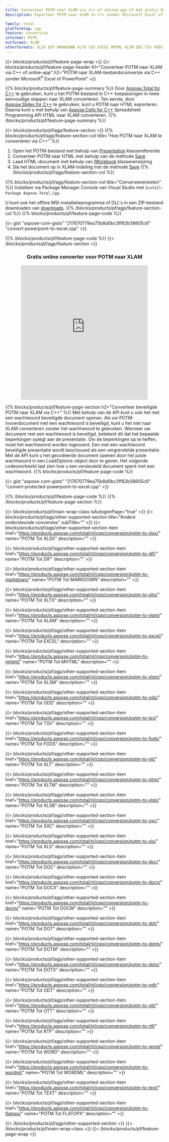 ```yaml
---
title: Converteer POTM naar XLAM via C++ of online-app of met gratis Online Converter
description: Exporteer POTM naar XLAM in C++ zonder Microsoft Excel of Powerpoint te gebruiken of online. Test de gratis POT naar CSV online converter snel voordat u de code integreert.

family: total
platformtag: cpp
feature: conversion
informat: POTM
outformat: XLAM
otherformats: XLSX DIF MARKDOWN XLTX CSV EXCEL MHTML XLSM ODS TSV FODS XLT XLTM XLSB SXC XLS DOC DOCX DOCM DOT DOTM DOTX ODT OTT RTF WORD WORDML TEXT FLATOPX
---
```

{{< blocks/products/pf/feature-page-wrap >}}
{{< blocks/products/pf/feature-page-header h1="Converteer POTM naar XLAM via C++ of online-app" h2="POTM naar XLAM-bestandsconversie via C++ zonder Microsoft<sup>&reg;</sup> Excel of PowerPoint" >}}

{{% blocks/products/pf/feature-page-summary %}}
Door [Aspose.Total for C++](https://products.aspose.com/total/cpp/) te gebruiken, kunt u het POTM-bestand in C++-toepassingen in twee eenvoudige stappen naar XLAM converteren. Ten eerste, door [Aspose.Slides for C++](https://products.aspose.com/slides/cpp/) te gebruiken, kunt u POTM naar HTML exporteren. Daarna kunt u met behulp van [Aspose.Cells for C++](https://products.aspose.com/cells/cpp/) Spreadsheet Programming API HTML naar XLAM converteren. 
{{% /blocks/products/pf/feature-page-summary  %}}

{{< blocks/products/pf/agp/feature-section >}}
{{% blocks/products/pf/agp/feature-section-col title="Hoe POTM naar XLAM te converteren via C++" %}}
1. Open het POTM-bestand met behulp van [Presentation](https://reference.aspose.com/slides/cpp/class/aspose.slides.presentation) klassereferentie
2. Converteer POTM naar HTML met behulp van de methode [Save](https://reference.aspose.com/slides/cpp/class/aspose.slides.presentation#a06fe2a156063c8c3e5ada2713bb697ba)
3. Laad HTML-document met behulp van [IWorkbook](https://reference.aspose.com/cells/cpp/class/aspose.cells.i_workbook) klasseverwijzing
4. Sla het document op in XLAM-indeling met de methode [Save](https://reference.aspose.com/cells/cpp/class/aspose.cells.i_workbook#a5dc7de23f7ceba76a05dc1d49f51502e)
{{% /blocks/products/pf/agp/feature-section-col %}}

{{% blocks/products/pf/agp/feature-section-col title="Conversievereisten" %}}
Installeer via Package Manager Console van Visual Studio met ```Install-Package Aspose.Total.Cpp```.

U kunt ook het offline MSI-installatieprogramma of DLL's in een ZIP-bestand downloaden van [downloads](https://releases.aspose.com/total/cpp).
{{% /blocks/products/pf/agp/feature-section-col %}}
{{% blocks/products/pf/feature-page-code %}}

{{< gist "aspose-com-gists" "217670779ea75b8d0bc3ff82b38605c6" "convert-powerpoint-to-excel.cpp" >}}



{{% /blocks/products/pf/feature-page-code %}}
{{< /blocks/products/pf/agp/feature-section >}}
<div class="container-fluid agp-content bg-white aboutfile box-1 vh100 section nopbtm">
<div class=container>
<div class=row>
<div class="demobox tc col-md-12 padding-0" align="center">

<h3>Gratis online converter voor POTM naar XLAM</h3>

<iframe style="border: none; height: 426px;" scrolling="no" src="https://total-conversion-app-65z5r2lp.qa.k8s.dynabic.com/?to=xlam&from=potm" id="child-iframe" width="80%"></iframe>

</div></div>
</div></div>

{{% blocks/products/pf/feature-page-section  h2="Converteer beveiligde POTM naar XLAM via C++" %}}
Met behulp van de API kunt u ook het met een wachtwoord beveiligde document openen. Als uw POTM-invoerdocument met een wachtwoord is beveiligd, kunt u het niet naar XLAM converteren zonder het wachtwoord te gebruiken. Wanneer uw document met een wachtwoord is beveiligd, betekent dit dat het bepaalde beperkingen oplegt aan de presentatie. Om de beperkingen op te heffen, moet het wachtwoord worden ingevoerd. Een met een wachtwoord beveiligde presentatie wordt beschouwd als een vergrendelde presentatie. Met de API kunt u het gecodeerde document openen door het juiste wachtwoord in een LoadOptions-object door te geven. Het volgende codevoorbeeld laat zien hoe u een versleuteld document opent met een wachtwoord.
{{% blocks/products/pf/feature-page-code %}}

{{< gist "aspose-com-gists" "217670779ea75b8d0bc3ff82b38605c6" "convert-protected-powerpoint-to-excel.cpp" >}}

{{% /blocks/products/pf/feature-page-code  %}}
{{% /blocks/products/pf/feature-page-section %}}

{{< blocks/products/pf/main-wrap-class isAutogenPage="true" >}}
{{< blocks/products/pf/agp/other-supported-section title="Andere ondersteunde conversies" subTitle="" >}}
{{< blocks/products/pf/agp/other-supported-section-item href="https://products.aspose.com/total/nl/cpp/conversion/potm-to-xlsx/" name="POTM Tot XLSX" description="" >}}

{{< blocks/products/pf/agp/other-supported-section-item href="https://products.aspose.com/total/nl/cpp/conversion/potm-to-dif/" name="POTM Tot DIF" description="" >}}

{{< blocks/products/pf/agp/other-supported-section-item href="https://products.aspose.com/total/nl/cpp/conversion/potm-to-markdown/" name="POTM Tot MARKDOWN" description="" >}}

{{< blocks/products/pf/agp/other-supported-section-item href="https://products.aspose.com/total/nl/cpp/conversion/potm-to-xltx/" name="POTM Tot XLTX" description="" >}}

{{< blocks/products/pf/agp/other-supported-section-item href="https://products.aspose.com/total/nl/cpp/conversion/potm-to-xlam/" name="POTM Tot XLAM" description="" >}}

{{< blocks/products/pf/agp/other-supported-section-item href="https://products.aspose.com/total/nl/cpp/conversion/potm-to-excel/" name="POTM Tot EXCEL" description="" >}}

{{< blocks/products/pf/agp/other-supported-section-item href="https://products.aspose.com/total/nl/cpp/conversion/potm-to-mhtml/" name="POTM Tot MHTML" description="" >}}

{{< blocks/products/pf/agp/other-supported-section-item href="https://products.aspose.com/total/nl/cpp/conversion/potm-to-xlsm/" name="POTM Tot XLSM" description="" >}}

{{< blocks/products/pf/agp/other-supported-section-item href="https://products.aspose.com/total/nl/cpp/conversion/potm-to-ods/" name="POTM Tot ODS" description="" >}}

{{< blocks/products/pf/agp/other-supported-section-item href="https://products.aspose.com/total/nl/cpp/conversion/potm-to-tsv/" name="POTM Tot TSV" description="" >}}

{{< blocks/products/pf/agp/other-supported-section-item href="https://products.aspose.com/total/nl/cpp/conversion/potm-to-fods/" name="POTM Tot FODS" description="" >}}

{{< blocks/products/pf/agp/other-supported-section-item href="https://products.aspose.com/total/nl/cpp/conversion/potm-to-xlt/" name="POTM Tot XLT" description="" >}}

{{< blocks/products/pf/agp/other-supported-section-item href="https://products.aspose.com/total/nl/cpp/conversion/potm-to-xltm/" name="POTM Tot XLTM" description="" >}}

{{< blocks/products/pf/agp/other-supported-section-item href="https://products.aspose.com/total/nl/cpp/conversion/potm-to-xlsb/" name="POTM Tot XLSB" description="" >}}

{{< blocks/products/pf/agp/other-supported-section-item href="https://products.aspose.com/total/nl/cpp/conversion/potm-to-sxc/" name="POTM Tot SXC" description="" >}}

{{< blocks/products/pf/agp/other-supported-section-item href="https://products.aspose.com/total/nl/cpp/conversion/potm-to-xls/" name="POTM Tot XLS" description="" >}}

{{< blocks/products/pf/agp/other-supported-section-item href="https://products.aspose.com/total/nl/cpp/conversion/potm-to-doc/" name="POTM Tot DOC" description="" >}}

{{< blocks/products/pf/agp/other-supported-section-item href="https://products.aspose.com/total/nl/cpp/conversion/potm-to-docx/" name="POTM Tot DOCX" description="" >}}

{{< blocks/products/pf/agp/other-supported-section-item href="https://products.aspose.com/total/nl/cpp/conversion/potm-to-docm/" name="POTM Tot DOCM" description="" >}}

{{< blocks/products/pf/agp/other-supported-section-item href="https://products.aspose.com/total/nl/cpp/conversion/potm-to-dot/" name="POTM Tot DOT" description="" >}}

{{< blocks/products/pf/agp/other-supported-section-item href="https://products.aspose.com/total/nl/cpp/conversion/potm-to-dotm/" name="POTM Tot DOTM" description="" >}}

{{< blocks/products/pf/agp/other-supported-section-item href="https://products.aspose.com/total/nl/cpp/conversion/potm-to-dotx/" name="POTM Tot DOTX" description="" >}}

{{< blocks/products/pf/agp/other-supported-section-item href="https://products.aspose.com/total/nl/cpp/conversion/potm-to-odt/" name="POTM Tot ODT" description="" >}}

{{< blocks/products/pf/agp/other-supported-section-item href="https://products.aspose.com/total/nl/cpp/conversion/potm-to-ott/" name="POTM Tot OTT" description="" >}}

{{< blocks/products/pf/agp/other-supported-section-item href="https://products.aspose.com/total/nl/cpp/conversion/potm-to-rtf/" name="POTM Tot RTF" description="" >}}

{{< blocks/products/pf/agp/other-supported-section-item href="https://products.aspose.com/total/nl/cpp/conversion/potm-to-word/" name="POTM Tot WORD" description="" >}}

{{< blocks/products/pf/agp/other-supported-section-item href="https://products.aspose.com/total/nl/cpp/conversion/potm-to-wordml/" name="POTM Tot WORDML" description="" >}}

{{< blocks/products/pf/agp/other-supported-section-item href="https://products.aspose.com/total/nl/cpp/conversion/potm-to-text/" name="POTM Tot TEXT" description="" >}}

{{< blocks/products/pf/agp/other-supported-section-item href="https://products.aspose.com/total/nl/cpp/conversion/potm-to-flatopx/" name="POTM Tot FLATOPX" description="" >}}


{{< /blocks/products/pf/agp/other-supported-section >}}
{{< /blocks/products/pf/main-wrap-class >}}
{{< /blocks/products/pf/feature-page-wrap >}}